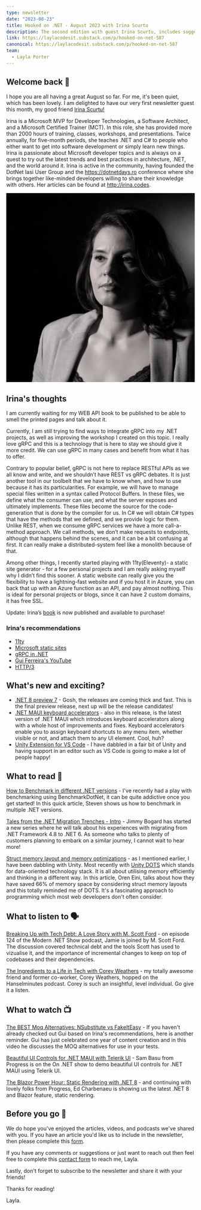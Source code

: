 ```yaml
---
type: newsletter
date: "2023-08-23"
title: Hooked on .NET - August 2023 with Irina Scurtu
description: The second edition with guest Irina Scurtu, includes suggestions for the latest blogs to read, podcasts to listen to and videos to watch.
link: https://laylacodesit.substack.com/p/hooked-on-net-587
canonical: https://laylacodesit.substack.com/p/hooked-on-net-587
team:
  - Layla Porter
---
```


## Welcome back 👋

I hope you are all having a great August so far. For me, it's been quiet, which has been lovely.
I am delighted to have our very first newsletter guest this month, my good friend [Irina Scurtu!](https://twitter.com/irina_scurtu)

Irina is a Microsoft MVP for Developer Technologies, a Software Architect, and a Microsoft Certified Trainer (MCT). In this role, she has provided more than 2000 hours of training, classes, workshops, and presentations. Twice annually, for five-month periods, she teaches .NET and C# to people who either want to get into software development or simply learn new things. Irina is passionate about Microsoft developer topics and is always on a quest to try out the latest trends and best practices in architecture, .NET, and the world around it. Irina is active in the community, having founded the DotNet Iasi User Group and the https://dotnetdays.ro conference where she brings together like-minded developers willing to share their knowledge with others. Her articles can be found at http://irina.codes.

![A black and white portrait of Irina](images/irina-scurtu.jpeg)

## Irina's thoughts

I am currently waiting for my WEB API book to be published to be able to smell the printed pages and talk about it.

Currently, I am still trying to find ways to integrate gRPC into my .NET projects, as well as improving the workshop I created on this topic. I really love gRPC and this is a technology that is here to stay we should give it more credit. We can use gRPC in many cases and benefit from what it has to offer.

Contrary to popular belief, gRPC is not here to replace RESTful APIs as we all know and write, and we shouldn’t have REST vs gRPC debates. It is just another tool in our toolbelt that we have to know when, and how to use because it has its particularities. For example, we will have to manage special files written in a syntax called Protocol Buffers. In these files, we define what the consumer can use, and what the server exposes and ultimately implements. These files become the source for the code-generation that is done by the compiler for us. In C# we will obtain C# types that have the methods that we defined, and we provide logic for them. Unlike REST, when we consume gRPC services we have a more call-a-method approach. We call methods, we don’t make requests to endpoints, although that happens behind the scenes, and it can be a bit confusing at first. It can really make a distributed-system feel like a monolith because of that.

Among other things, I recently started playing with 11ty(Eleventy)- a static site generator - for a few personal projects and I am really asking myself why I didn’t find this sooner. A static website can really give you the flexibility to have a lightning-fast website and if you host it in Azure, you can back that up with an Azure function as an API, and pay almost nothing. This is ideal for personal projects or blogs, since it can have 2 custom domains, it has free SSL.

Update: Irina’s [book](https://link.springer.com/book/10.1007/978-1-4842-9348-5) is now published and available to purchase!

### Irina's recommendations

- [11ty](https://www.11ty.dev/)
- [Microsoft static sites](https://azure.microsoft.com/en-us/products/app-service/static/)
- [gRPC in .NET](https://learn.microsoft.com/en-us/aspnet/core/grpc/?view=aspnetcore-7.0)
- [Gui Ferreira's YouTube](https://www.youtube.com/@gui.ferreira)
- [HTTP/3](https://en.wikipedia.org/wiki/HTTP/3)

## What's new and exciting?

- [.NET 8 preview 7](https://devblogs.microsoft.com/dotnet/announcing-dotnet-8-preview-7/) - Gosh, the releases are coming thick and fast. This is the final preview release, next up will be the release candidates!
- [.NET MAUI keyboard accelerators](https://devblogs.microsoft.com/dotnet/announcing-dotnet-maui-in-dotnet-8-preview-7/) - also in this release, is the latest version of .NET MAUI which introduces keyboard accelerators along with a whole host of improvements and fixes. Keyboard accelerators enable you to assign keyboard shortcuts to any menu item, whether visible or not, and attach them to any UI element. Cool, huh?
- [Unity Extension for VS Code](https://devblogs.microsoft.com/visualstudio/announcing-the-unity-extension-for-visual-studio-code/) - I have dabbled in a fair bit of Unity and having support in an editor such as VS Code is going to make a lot of people happy!

## What to read 📖

[How to Benchmark in different .NET versions](https://steven-giesel.com/blogPost/59cfb6f8-8b87-4707-a99e-e372541b696a?utm_source=csharpdigest&utm_medium&utm_campaign=1693) - I've recently had a play with benchmarking using BenchmarkDotNet, it can be quite addictive once you get started! In this quick article, Steven shows us how to benchmark in multiple .NET versions.

[Tales from the .NET Migration Trenches - Intro](https://www.jimmybogard.com/tales-from-the-net-migration-trenches/) - Jimmy Bogard has started a new series where he will talk about his experiences with migrating from .NET Framework 4.8 to .NET 6. As someone who talks to plenty of customers planning to embark on a similar journey, I cannot wait to hear more!

[Struct memory layout and memory optimizations](https://ayende.com/blog/199777-A/struct-memory-layout-and-memory-optimizations?key=bb987d033f60428698a31b9a4a1b1e58) - as I mentioned earlier, I have been dabbling with Unity. Most recently with [Unity DOTS](https://unity.com/dots) which stands for data-oriented technology stack. It is all about utilising memory efficiently and thinking in a different way. In this article, Oren Eini, talks about how they have saved 66% of memory space by considering struct memory layouts and this totally reminded me of DOTS. It's a fascinating approach to programming which most web developers don't often consider.

## What to listen to 🗣

[Breaking Up with Tech Debt: A Love Story with M. Scott Ford](https://dotnetcore.show/episode-124-breaking-up-with-tech-debt-a-love-story-with-m-scott-ford/) - on episode 124 of the Modern .NET Show podcast, Jamie is joined by M. Scott Ford. The discussion covered technical debt and the tools Scott has used to vizualise it, and the importance of incremental changes to keep on top of codebases and their dependencies.

[The Ingredients to a Life in Tech with Corey Weathers](https://hanselminutes.com/904/the-ingredients-to-a-life-in-tech-with-corey-weathers) - my totally awesome friend and former co-worker, Corey Weathers, hopped on the Hanselminutes podcast. Corey is such an insightful, level individual. Go give it a listen.

## What to watch 📺

[The BEST Moq Alternatives: NSubstitute vs FakeItEasy](https://youtu.be/hE1_ByNG2J0) - If you haven't already checked out Gui based on Irina's recommendations, here is another reminder. Gui has just celebrated one year of content creation and in this video he discusses the MOQ alternatives for use in your tests.

[Beautiful UI Controls for .NET MAUI with Telerik UI](https://www.youtube.com/watch?v=DzD0ucPldeM&ab_channel=dotnet) - Sam Basu from Progress is on the On .NET show to demo beautiful UI controls for .NET MAUI using Telerik UI.

[The Blazor Power Hour: Static Rendering with .NET 8](https://youtu.be/BZW5Dd6L0y4) - and continuing with lovely folks from Progress, Ed Charbenaeu is showing us the latest .NET 8 and Blazor feature, static rendering.

## Before you go 👋

We do hope you've enjoyed the articles, videos, and podcasts we've shared with you. If you have an article you'd like us to include in the newsletter, then please complete this [form](https://forms.gle/WJM3F7STnSiVdysy5).

If you have any comments or suggestions or just want to reach out then feel free to complete this [contact form](https://forms.gle/TNMj6mMtUxDFXP8v6) to reach me, Layla.

Lastly, don't forget to subscribe to the newsletter and share it with your friends!

Thanks for reading!

Layla.
